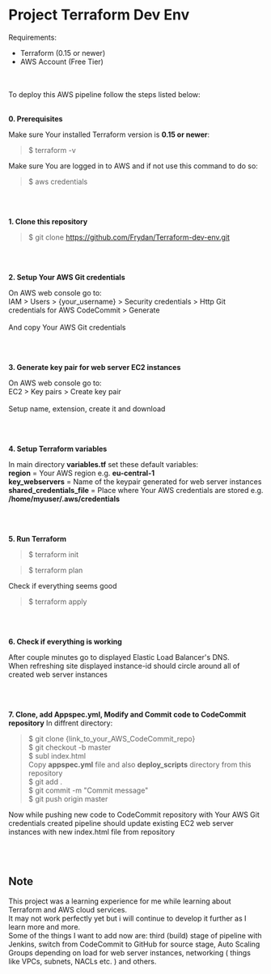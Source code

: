 # Project Terraform Dev Env

Requirements:
 - Terraform (0.15 or newer)
 - AWS Account (Free Tier)

<br />
<br />
To deploy this AWS pipeline follow the steps listed below:
<br />
<br />

**0. Prerequisites**

Make sure Your installed Terraform version is **0.15 or newer**:
>$ terraform -v

Make sure You are logged in to AWS and if not use this command to do so:
>$ aws credentials

<br />
<br />

**1. Clone this repository**
>$ git clone https://github.com/Frydan/Terraform-dev-env.git

<br />
<br />

**2. Setup Your AWS Git credentials**

On AWS web console go to: <br />
IAM > Users > {your_username} > Security credentials > Http Git credentials for AWS CodeCommit > Generate <br /> <br />
And copy Your AWS Git credentials

<br />
<br />

**3. Generate key pair for web server EC2 instances**

On AWS web console go to: <br />
EC2 > Key pairs > Create key pair <br /> <br />
Setup name, extension, create it and download

<br />
<br />

**4. Setup Terraform variables**

In main directory **variables.tf** set these default variables: <br />
**region** = Your AWS region e.g. **eu-central-1** <br />
**key_webservers** = Name of the keypair generated for web server instances <br />
**shared_credentials_file** = Place where Your AWS credentials are stored e.g. **/home/myuser/.aws/credentials** <br />

<br />
<br />

**5. Run Terraform**
>$ terraform init

>$ terraform plan

Check if everything seems good

>$ terraform apply

<br />
<br />

**6. Check if everything is working**

After couple minutes go to displayed Elastic Load Balancer's DNS. <br />
When refreshing site displayed instance-id should circle around all of created web server instances

<br />
<br />

**7. Clone, add Appspec.yml, Modify and Commit code to CodeCommit repository**
In diffrent directory: <br />
>$ git clone {link_to_your_AWS_CodeCommit_repo} <br />
>$ git checkout -b master <br />
>$ subl index.html <br />
Copy **appspec.yml** file and also **deploy_scripts** directory from this repository <br /> 
>$ git add . <br />
>$ git commit -m "Commit message" <br />
>$ git push origin master <br />

Now while pushing new code to CodeCommit repository with Your AWS Git credentials created pipeline should update existing EC2 web server instances with new index.html file from repository

<br />
<br />

## Note

This project was a learning experience for me while learning about Terraform and AWS cloud services. <br />
It may not work perfectly yet but i will continue to develop it further as I learn more and more. <br />
Some of the things I want to add now are: third (build) stage of pipeline with Jenkins, switch from CodeCommit to GitHub for source stage, Auto Scaling Groups depending on load for web server instances, networking ( things like VPCs, subnets, NACLs etc. ) and others.

